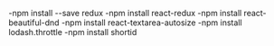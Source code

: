 -npm install --save redux 
-npm install react-redux
-npm install react-beautiful-dnd 
-npm install react-textarea-autosize
-npm install lodash.throttle 
-npm install shortid

